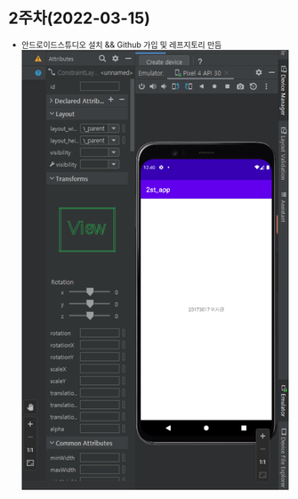 # 2주차(2022-03-15)
- 안드로이드스튜디오 설치 && Github 가입 및 레프지토리 만듬
  <img width= "" height="" src="/pic/2st_png.PNG"></img>
